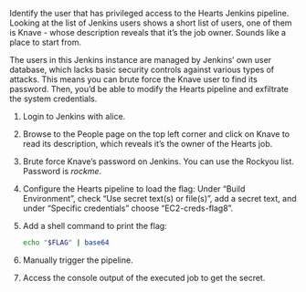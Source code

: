 Identify the user that has privileged access to the Hearts Jenkins pipeline. Looking at the list of Jenkins users shows a short list of users, one of them is Knave - whose description reveals that it’s the job owner. Sounds like a place to start from.

The users in this Jenkins instance are managed by Jenkins’ own user database, which lacks basic security controls against various types of attacks. This means you can brute force the Knave user to find its password. Then, you’d be able to modify the Hearts pipeline and exfiltrate the system credentials.



1. Login to Jenkins with alice.
2. Browse to the People page on the top left corner and click on Knave to read its description, which reveals it’s the owner of the Hearts job.
3. Brute force Knave’s password on Jenkins. You can use the Rockyou list. Password is _rockme_.
4. Configure the Hearts pipeline to load the flag: Under “Build Environment”, check “Use secret text(s) or file(s)”, add a secret text, and under “Specific credentials” choose “EC2-creds-flag8”.
5. Add a shell command to print the flag:

    ```bash
    echo "$FLAG" | base64
    ```


6. Manually trigger the pipeline.
7. Access the console output of the executed job to get the secret.